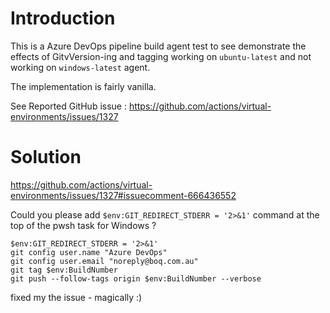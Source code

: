 # Introduction 
This is a Azure DevOps pipeline build agent test to see demonstrate the effects of GitvVersion-ing and tagging working on `ubuntu-latest` and not working on `windows-latest` agent.

The implementation is fairly vanilla.

See Reported GitHub issue : https://github.com/actions/virtual-environments/issues/1327

# Solution
https://github.com/actions/virtual-environments/issues/1327#issuecomment-666436552

Could you please add `$env:GIT_REDIRECT_STDERR = '2>&1'` command at the top of the pwsh task for Windows ?

```
$env:GIT_REDIRECT_STDERR = '2>&1'
git config user.name "Azure DevOps"
git config user.email "noreply@boq.com.au"
git tag $env:BuildNumber
git push --follow-tags origin $env:BuildNumber --verbose
```

fixed my the issue - magically :)
